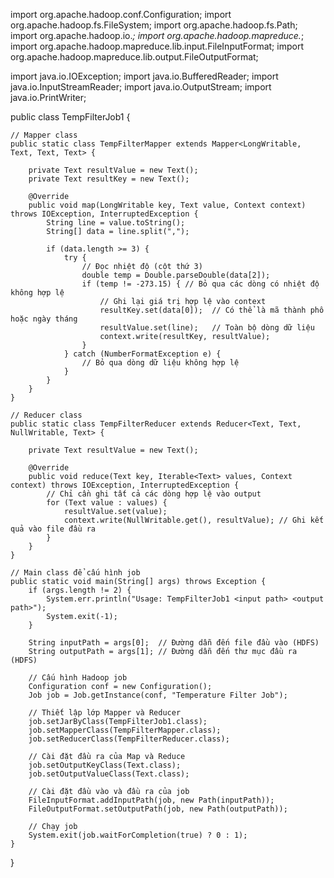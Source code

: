 import org.apache.hadoop.conf.Configuration;
import org.apache.hadoop.fs.FileSystem;
import org.apache.hadoop.fs.Path;
import org.apache.hadoop.io.*;
import org.apache.hadoop.mapreduce.*;
import org.apache.hadoop.mapreduce.lib.input.FileInputFormat;
import org.apache.hadoop.mapreduce.lib.output.FileOutputFormat;

import java.io.IOException;
import java.io.BufferedReader;
import java.io.InputStreamReader;
import java.io.OutputStream;
import java.io.PrintWriter;

public class TempFilterJob1 {

    // Mapper class
    public static class TempFilterMapper extends Mapper<LongWritable, Text, Text, Text> {

        private Text resultValue = new Text();
        private Text resultKey = new Text();

        @Override
        public void map(LongWritable key, Text value, Context context) throws IOException, InterruptedException {
            String line = value.toString();
            String[] data = line.split(",");

            if (data.length >= 3) {
                try {
                    // Đọc nhiệt độ (cột thứ 3)
                    double temp = Double.parseDouble(data[2]);
                    if (temp != -273.15) { // Bỏ qua các dòng có nhiệt độ không hợp lệ
                        // Ghi lại giá trị hợp lệ vào context
                        resultKey.set(data[0]);  // Có thể là mã thành phố hoặc ngày tháng
                        resultValue.set(line);   // Toàn bộ dòng dữ liệu
                        context.write(resultKey, resultValue);
                    }
                } catch (NumberFormatException e) {
                    // Bỏ qua dòng dữ liệu không hợp lệ
                }
            }
        }
    }

    // Reducer class
    public static class TempFilterReducer extends Reducer<Text, Text, NullWritable, Text> {

        private Text resultValue = new Text();

        @Override
        public void reduce(Text key, Iterable<Text> values, Context context) throws IOException, InterruptedException {
            // Chỉ cần ghi tất cả các dòng hợp lệ vào output
            for (Text value : values) {
                resultValue.set(value);
                context.write(NullWritable.get(), resultValue); // Ghi kết quả vào file đầu ra
            }
        }
    }

    // Main class để cấu hình job
    public static void main(String[] args) throws Exception {
        if (args.length != 2) {
            System.err.println("Usage: TempFilterJob1 <input path> <output path>");
            System.exit(-1);
        }

        String inputPath = args[0];  // Đường dẫn đến file đầu vào (HDFS)
        String outputPath = args[1]; // Đường dẫn đến thư mục đầu ra (HDFS)

        // Cấu hình Hadoop job
        Configuration conf = new Configuration();
        Job job = Job.getInstance(conf, "Temperature Filter Job");

        // Thiết lập lớp Mapper và Reducer
        job.setJarByClass(TempFilterJob1.class);
        job.setMapperClass(TempFilterMapper.class);
        job.setReducerClass(TempFilterReducer.class);

        // Cài đặt đầu ra của Map và Reduce
        job.setOutputKeyClass(Text.class);
        job.setOutputValueClass(Text.class);

        // Cài đặt đầu vào và đầu ra của job
        FileInputFormat.addInputPath(job, new Path(inputPath));
        FileOutputFormat.setOutputPath(job, new Path(outputPath));

        // Chạy job
        System.exit(job.waitForCompletion(true) ? 0 : 1);
    }
}
